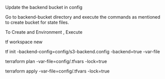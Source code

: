 Update the backend bucket in config

Go to  backend-bucket directory and execute the commands as mentioned to create bucket for state files.

To Create and Environment , Execute 

tf workspace new <Environment Name>

tf init  -backend-config=config/s3-backend.config -backend=true -var-file

terraform plan -var-file=config/<Environment Name>.tfvars -lock=true

terraform apply -var-file=config/<Environment Name>.tfvars -lock=true
